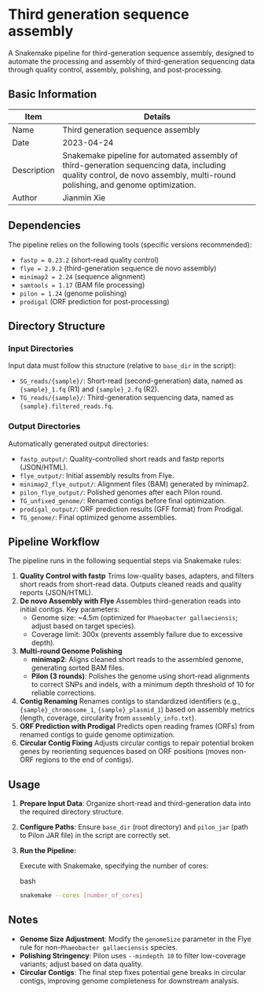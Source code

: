 # Third generation sequence assembly

A Snakemake pipeline for third-generation sequence assembly, designed to automate the processing and assembly of third-generation sequencing data through quality control, assembly, polishing, and post-processing.

## Basic Information

| Item        | Details                                                      |
| ----------- | ------------------------------------------------------------ |
| Name        | Third generation sequence assembly                           |
| Date        | 2023-04-24                                                   |
| Description | Snakemake pipeline for automated assembly of third-generation sequencing data, including quality control, de novo assembly, multi-round polishing, and genome optimization. |
| Author      | Jianmin Xie                                                  |

## Dependencies

The pipeline relies on the following tools (specific versions recommended):

- `fastp = 0.23.2` (short-read quality control)
- `flye = 2.9.2` (third-generation sequence de novo assembly)
- `minimap2 = 2.24` (sequence alignment)
- `samtools = 1.17` (BAM file processing)
- `pilon = 1.24` (genome polishing)
- `prodigal` (ORF prediction for post-processing)

## Directory Structure

### Input Directories

Input data must follow this structure (relative to `base_dir` in the script):

- `SG_reads/{sample}/`: Short-read (second-generation) data, named as `{sample}_1.fq` (R1) and `{sample}_2.fq` (R2).
- `TG_reads/{sample}/`: Third-generation sequencing data, named as `{sample}.filtered_reads.fq`.

### Output Directories

Automatically generated output directories:

- `fastp_output/`: Quality-controlled short reads and fastp reports (JSON/HTML).
- `flye_output/`: Initial assembly results from Flye.
- `minimap2_flye_output/`: Alignment files (BAM) generated by minimap2.
- `pilon_flye_output/`: Polished genomes after each Pilon round.
- `TG_unfixed_genome/`: Renamed contigs before final optimization.
- `prodigal_output/`: ORF prediction results (GFF format) from Prodigal.
- `TG_genome/`: Final optimized genome assemblies.

## Pipeline Workflow

The pipeline runs in the following sequential steps via Snakemake rules:

1. **Quality Control with fastp**
   Trims low-quality bases, adapters, and filters short reads from short-read data. Outputs cleaned reads and quality reports (JSON/HTML).
2. **De novo Assembly with Flye**
   Assembles third-generation reads into initial contigs. Key parameters:
   - Genome size: ~4.5m (optimized for `Phaeobacter gallaeciensis`; adjust based on target species).
   - Coverage limit: 300x (prevents assembly failure due to excessive depth).
3. **Multi-round Genome Polishing**
   - **minimap2**: Aligns cleaned short reads to the assembled genome, generating sorted BAM files.
   - **Pilon (3 rounds)**: Polishes the genome using short-read alignments to correct SNPs and indels, with a minimum depth threshold of 10 for reliable corrections.
4. **Contig Renaming**
   Renames contigs to standardized identifiers (e.g., `{sample}_chromosome_1`, `{sample}_plasmid_1`) based on assembly metrics (length, coverage, circularity from `assembly_info.txt`).
5. **ORF Prediction with Prodigal**
   Predicts open reading frames (ORFs) from renamed contigs to guide genome optimization.
6. **Circular Contig Fixing**
   Adjusts circular contigs to repair potential broken genes by reorienting sequences based on ORF positions (moves non-ORF regions to the end of contigs).

## Usage

1. **Prepare Input Data**: Organize short-read and third-generation data into the required directory structure.

2. **Configure Paths**: Ensure `base_dir` (root directory) and `pilon_jar` (path to Pilon JAR file) in the script are correctly set.

3. **Run the Pipeline:**

   Execute with Snakemake, specifying the number of cores:

   bash

   ```bash
   snakemake --cores [number_of_cores]
   ```

## Notes

- **Genome Size Adjustment**: Modify the `genomeSize` parameter in the Flye rule for non-`Phaeobacter gallaeciensis` species.
- **Polishing Stringency**: Pilon uses `--mindepth 10` to filter low-coverage variants; adjust based on data quality.
- **Circular Contigs**: The final step fixes potential gene breaks in circular contigs, improving genome completeness for downstream analysis.